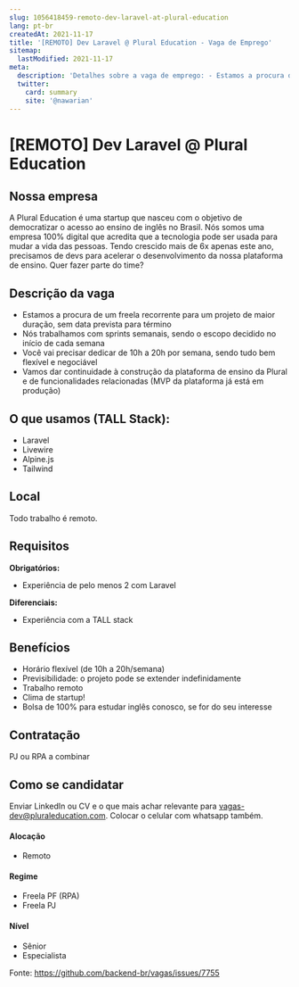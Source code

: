 ```yaml
---
slug: 1056418459-remoto-dev-laravel-at-plural-education
lang: pt-br
createdAt: 2021-11-17
title: '[REMOTO] Dev Laravel @ Plural Education - Vaga de Emprego'
sitemap:
  lastModified: 2021-11-17
meta:
  description: 'Detalhes sobre a vaga de emprego: - Estamos a procura de um freela recorrente para um projeto de maior duração, sem data prevista para término - Nós trabalhamos com sprints semanais, sendo o escopo decidido no início de cada semana - Você vai precisar dedicar de 10h a 20h por semana, sendo tudo bem flexível e negociável - Vamos dar continuidade à construção da plataforma de ensino da Plural e de funcionalidades relacionadas (MVP da plataforma já está em produção)'
  twitter:
    card: summary
    site: '@nawarian'
---
```


# [REMOTO] Dev Laravel @ Plural Education

## Nossa empresa

A Plural Education é uma startup que nasceu com o objetivo de democratizar o acesso ao ensino de inglês no Brasil. Nós somos uma empresa 100% digital que acredita que a tecnologia pode ser usada para mudar a vida das pessoas. Tendo crescido mais de 6x apenas este ano, precisamos de devs para acelerar o desenvolvimento da nossa plataforma de ensino. Quer fazer parte do time?

## Descrição da vaga

- Estamos a procura de um freela recorrente para um projeto de maior duração, sem data prevista para término
- Nós trabalhamos com sprints semanais, sendo o escopo decidido no início de cada semana
- Você vai precisar dedicar de 10h a 20h por semana, sendo tudo bem flexível e negociável
- Vamos dar continuidade à construção da plataforma de ensino da Plural e de funcionalidades relacionadas (MVP da plataforma já está em produção)

## O que usamos (TALL Stack):
- Laravel
- Livewire
- Alpine.js
- Tailwind

## Local

Todo trabalho é remoto.

## Requisitos

**Obrigatórios:**
- Experiência de pelo menos 2 com Laravel

**Diferenciais:**
- Experiência com a TALL stack

## Benefícios

- Horário flexível (de 10h a 20h/semana)
- Previsibilidade: o projeto pode se extender indefinidamente
- Trabalho remoto
- Clima de startup!
- Bolsa de 100% para estudar inglês conosco, se for do seu interesse

## Contratação

PJ ou RPA a combinar

## Como se candidatar

Enviar LinkedIn ou CV e o que mais achar relevante para vagas-dev@pluraleducation.com. Colocar o celular com whatsapp também.

#### Alocação
- Remoto

#### Regime
- Freela PF (RPA)
- Freela PJ

#### Nível
- Sênior
- Especialista

Fonte: https://github.com/backend-br/vagas/issues/7755